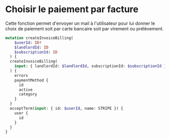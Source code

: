 # Choisir le paiement par facture

Cette fonction permet d'envoyer un mail à l'utilisateur pour lui donner le choix de paiement soit par carte bancaire soit par virement ou prélèvement.

```graphql
mutation createInvoiceBilling(
    $userId: ID!
    $landlordId: ID
    $subscriptionId: ID
  ) {
  createInvoiceBilling(
    input: { landlordId: $landlordId, subscriptionId: $subscriptionId }
  ) {
    errors
    paymentMethod {
      id
      active
      category
    }
  }
  acceptTerm(input: { id: $userId, name: STRIPE }) {
    user {
      id
    }
  }
}
```
